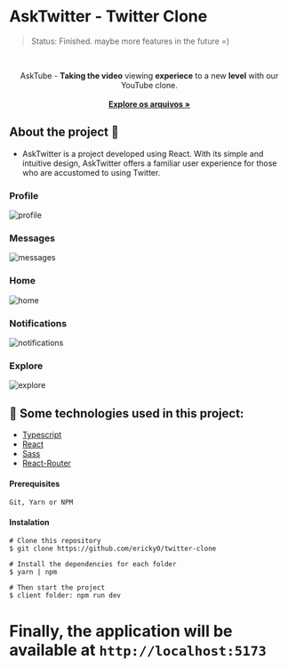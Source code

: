 # AskTwitter - Twitter Clone
> Status: Finished. maybe more features in the future =)
<br/>

<p align="center">
    AskTube - <span><b>Taking the video</b> viewing <b>experiece</b> to a new <b>level</b> with our YouTube clone.</span>
    <br />
    <br />
    <a href="https://github.com/ericky0/twitter-clone/"><strong>Explore os arquivos »</strong></a>
  </p>
</p>

<!-- ABOUT THE PROJECT -->
## About the project 🎨

- AskTwitter is a project developed using React. With its simple and intuitive design, AskTwitter offers a familiar user experience for those who are accustomed to using Twitter.

### Profile
![profile](https://user-images.githubusercontent.com/53923000/222903680-435e109f-ebcd-4e08-8da0-43d284a9e368.png)

### Messages
![messages](https://user-images.githubusercontent.com/53923000/222903696-1ec336cc-0ac4-4050-a111-ffaa9dcb53a7.gif)

### Home
![home](https://user-images.githubusercontent.com/53923000/222903691-deefb357-6495-42f5-b894-e093bd030e2f.gif)

### Notifications
![notifications](https://user-images.githubusercontent.com/53923000/222903704-dabe2345-1532-4677-9805-e1afd915eb1b.gif)

### Explore
![explore](https://user-images.githubusercontent.com/53923000/222903709-0cc3cba5-3828-4ef4-b54e-c197f8e73eec.png)


## 🧪 Some technologies used in this project:

* [Typescript](https://www.typescriptlang.org/)
* [React](https://developer.mozilla.org/pt-BR/docs/Web/JavaScript/)
* [Sass](https://sass-lang.com)
* [React-Router](https://reactrouter.com/en/main)

#### Prerequisites

``` Git, Yarn or NPM ```

#### Instalation

```
# Clone this repository
$ git clone https://github.com/ericky0/twitter-clone

# Install the dependencies for each folder
$ yarn | npm

```

```
# Then start the project
$ client folder: npm run dev
```

# Finally, the application will be available at `http://localhost:5173`
